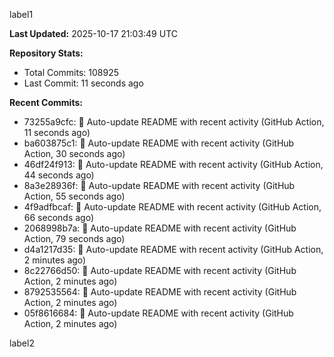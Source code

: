 
label1 
<!-- ACTIVITY_START -->
**Last Updated:** 2025-10-17 21:03:49 UTC

**Repository Stats:**
- Total Commits: 108925
- Last Commit: 11 seconds ago

**Recent Commits:**
- 73255a9cfc: 🤖 Auto-update README with recent activity (GitHub Action, 11 seconds ago)
- ba603875c1: 🤖 Auto-update README with recent activity (GitHub Action, 30 seconds ago)
- 46df24f913: 🤖 Auto-update README with recent activity (GitHub Action, 44 seconds ago)
- 8a3e28936f: 🤖 Auto-update README with recent activity (GitHub Action, 55 seconds ago)
- 4f9adfbcaf: 🤖 Auto-update README with recent activity (GitHub Action, 66 seconds ago)
- 2068998b7a: 🤖 Auto-update README with recent activity (GitHub Action, 79 seconds ago)
- d4a1217d35: 🤖 Auto-update README with recent activity (GitHub Action, 2 minutes ago)
- 8c22766d50: 🤖 Auto-update README with recent activity (GitHub Action, 2 minutes ago)
- 8792535564: 🤖 Auto-update README with recent activity (GitHub Action, 2 minutes ago)
- 05f8616684: 🤖 Auto-update README with recent activity (GitHub Action, 2 minutes ago)
<!-- ACTIVITY_END -->

label2
